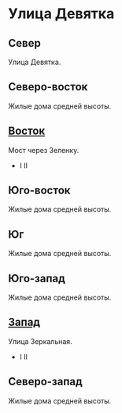 # Улица Девятка

## Север

Улица Девятка.

## Северо-восток

Жилые дома средней высоты.

## [Восток](./530070.md)

Мост через Зеленку.

* I II

## Юго-восток

Жилые дома средней высоты.

## Юг

Жилые дома средней высоты.

## Юго-запад

Жилые дома средней высоты.

## [Запад](./510070.md)

Улица Зеркальная.

* I II

## Северо-запад

Жилые дома средней высоты.
